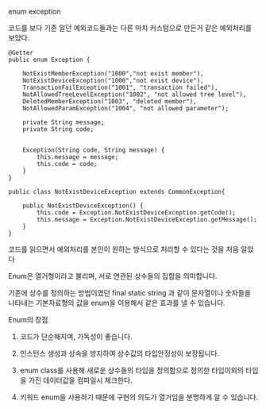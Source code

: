 enum exception 

코드를 보다 기존 알던 예외코드들과는 다른 마치 커스텀으로 만든거 같은
예외처리를 보았다. 
```
@Getter
public enum Exception {

	NotExistMemberException("1000","not exist member"),
	NotExistDeviceException("1000","not exist device"),
	TransactionFailException("1001", "transaction failed"),
	NotAllowedTreeLevelException("1002", "not allowed tree level"),
	DeletedMemberException("1003", "deleted member"),
	NotAllowedParamException("1004", "not allowed parameter");
	
	private String message;
	private String code;
	
	
	Exception(String code, String message) {
		this.message = message;
		this.code = code;
	}
}
```
```
public class NotExistDeviceException extends CommonException{

	public NotExistDeviceException() {
		this.code = Exception.NotExistDeviceException.getCode();
		this.message = Exception.NotExistDeviceException.getMessage();
	}
}
```
코드를 읽으면서 예외처리를 본인이 원하는 방식으로 처리할 수 있다는 
것을 처음 알았다


Enum은 열거형이라고 불리며, 서로 연관된 상수들의 집합을 의미합니다.

기존에 상수를 정의하는 방법이였던 final static string 과 같이 문자열이나 숫자들을 나타내는 기본자료형의 값을 enum을 이용해서 같은 효과를 낼 수 있습니다.

Enum의 장점

1. 코드가 단순해지며, 가독성이 좋습니다.

2. 인스턴스 생성과 상속을 방지하여 상수값의 타입안정성이 보장됩니다.

3. enum class를 사용해 새로운 상수들의 타입을 정의함으로 정의한 타입이외의 타입을 가진 데이터값을 컴파일시 체크한다.

4. 키워드 enum을 사용하기 때문에 구현의 의도가 열거임을 분명하게 알 수 있습니다.
